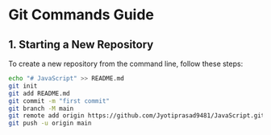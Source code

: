 # Git Commands Guide

## 1. Starting a New Repository

To create a new repository from the command line, follow these steps:

```bash
echo "# JavaScript" >> README.md
git init
git add README.md
git commit -m "first commit"
git branch -M main
git remote add origin https://github.com/Jyotiprasad9481/JavaScript.git
git push -u origin main

